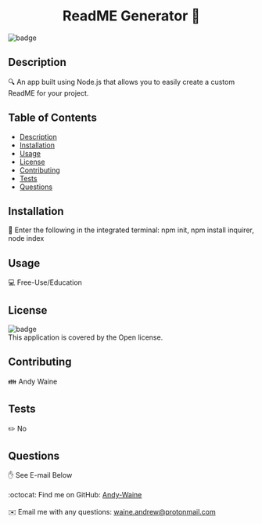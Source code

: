 
<h1 align="center">ReadME Generator 👋</h1>
  
![badge](https://img.shields.io/badge/license-Open-brightgreen)<br />

## Description
🔍 An app built using Node.js that allows you to easily create a custom ReadME for your project.

## Table of Contents
- [Description](#description)
- [Installation](#installation)
- [Usage](#usage)
- [License](#license)
- [Contributing](#contributing)
- [Tests](#tests)
- [Questions](#questions)

## Installation
💾 Enter the following in the integrated terminal: npm init, npm install inquirer, node index

## Usage
💻 Free-Use/Education

## License
![badge](https://img.shields.io/badge/license-Open-brightgreen)
<br />
This application is covered by the Open license. 

## Contributing
👪 Andy Waine

## Tests
✏️ No

## Questions
✋ See E-mail Below<br />
<br />
:octocat: Find me on GitHub: [Andy-Waine](https://github.com/Andy-Waine)<br />
<br />
✉️ Email me with any questions: waine.andrew@protonmail.com<br /><br />

    
